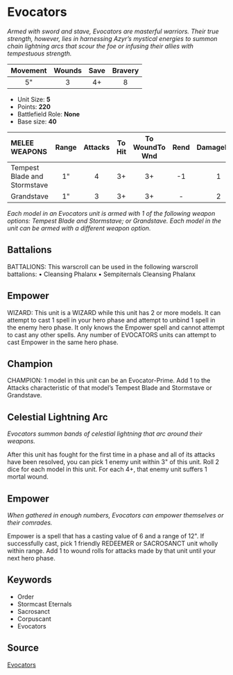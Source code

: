 # Evocators

_Armed with sword and stave, Evocators are masterful warriors. Their true strength, however, lies in harnessing Azyr’s mystical energies to summon chain lightning arcs that scour the foe or infusing their allies with tempestuous strength._


| Movement | Wounds | Save | Bravery |
|:--------:|:------:|:----:|:-------:|
| 5" | 3 | 4+ | 8 |

* Unit Size: **5**
* Points: **220**
* Battlefield Role: **None**
* Base size: **40**

| MELEE WEAPONS | Range | Attacks | To Hit | To WoundTo Wnd | Rend | DamageDmg |
|:---|:--:|:--:|:--:|:--:|:--:|:--:|
| Tempest Blade and Stormstave | 1" | 4 | 3+ | 3+ | -1 | 1 |
| Grandstave | 1" | 3 | 3+ | 3+ | - | 2 |


_Each model in an Evocators unit is armed with 1 of the following weapon options: Tempest Blade and Stormstave; or Grandstave. Each model in the unit can be armed with a different weapon option._

## Battalions

BATTALIONS: This warscroll can be used in the following warscroll battalions: • Cleansing Phalanx • Sempiternals Cleansing Phalanx

## Empower

WIZARD: This unit is a WIZARD while this unit has 2 or more models. It can attempt to cast 1 spell in your hero phase and attempt to unbind 1 spell in the enemy hero phase. It only knows the Empower spell and cannot attempt to cast any other spells. Any number of EVOCATORS units can attempt to cast Empower in the same hero phase.

## Champion

CHAMPION: 1 model in this unit can be an Evocator-Prime. Add 1 to the Attacks characteristic of that model’s Tempest Blade and Stormstave or Grandstave.

## Celestial Lightning Arc

_Evocators summon bands of celestial lightning that arc around their weapons._

After this unit has fought for the first time in a phase and all of its attacks have been resolved, you can pick 1 enemy unit within 3" of this unit. Roll 2 dice for each model in this unit. For each 4+, that enemy unit suffers 1 mortal wound.

## Empower

_When gathered in enough numbers, Evocators can empower themselves or their comrades._

Empower is a spell that has a casting value of 6 and a range of 12". If successfully cast, pick 1 friendly REDEEMER or SACROSANCT unit wholly within range. Add 1 to wound rolls for attacks made by that unit until your next hero phase.

## Keywords

* Order
* Stormcast Eternals
* Sacrosanct
* Corpuscant
* Evocators


## Source

[Evocators](https://wahapedia.ru/aos3/factions/stormcast-eternals/Evocators)
